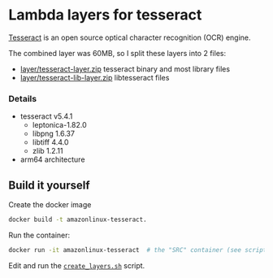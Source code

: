 # Lambda layers for tesseract

[Tesseract](https://github.com/tesseract-ocr/tesseract) is an open source optical
character recognition (OCR) engine.

The combined layer was 60MB, so I split these layers into 2 files:
- [layer/tesseract-layer.zip](layer/tesseract-layer.zip) tesseract binary and most library files
- [layer/tesseract-lib-layer.zip](layer/tesseract-lib-layer.zip) libtesseract files

### Details
- tesseract v5.4.1
  - leptonica-1.82.0
  - libpng 1.6.37
  - libtiff 4.4.0
  - zlib 1.2.11
- arm64 architecture

## Build it yourself
Create the docker image
```bash
docker build -t amazonlinux-tesseract.
```

Run the container:
```bash
docker run -it amazonlinux-tesseract  # the "SRC" container (see script)
```

Edit and run the [`create_layers.sh`](create_layers.sh) script.
